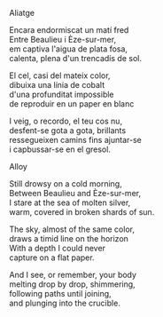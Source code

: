 Aliatge  
  
Encara endormiscat un matí fred  
Entre Beaulieu i Èze-sur-mer,  
em captiva l'aigua de plata fosa,  
calenta, plena d'un trencadís de sol.  
  
El cel, casi del mateix color,  
dibuixa una línia de cobalt  
d'una profunditat impossible  
de reproduir en un paper en blanc  
  
I veig, o recordo, el teu cos nu,  
desfent-se gota a gota, brillants  
ressegueixen camins fins ajuntar-se  
i capbussar-se en el gresol. 

Alloy  
  
Still drowsy on a cold morning,  
Between Beaulieu and Èze-sur-mer,  
I stare at the sea of molten silver,  
warm, covered in broken shards of sun.  
  
The sky, almost of the same color,  
draws a timid line on the horizon  
With a depth I could never  
capture on a flat paper.  
  
And I see, or remember, your body  
melting drop by drop, shimmering,  
following paths until joining,  
and plunging into the crucible.  
  


  
